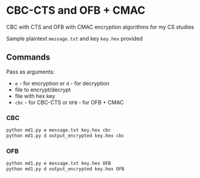 # CBC-CTS and OFB + CMAC

CBC with CTS and OFB with CMAC encryption algorithms for my CS studies

Sample plaintext `message.txt` and key `key.hex` provided

## Commands

Pass as arguments:

- `e` - for encryption or `d` - for decryption
- file to encrypt/decrypt
- file with hex key
- `cbc` - for CBC-CTS or `OFB` - for OFB + CMAC

### CBC

```sh
python md1.py e message.txt key.hex cbc
python md1.py d output_encrypted key.hex cbc
```

### OFB

```sh
python md1.py e message.txt key.hex OFB
python md1.py d output_encrypted key.hex OFB
```
